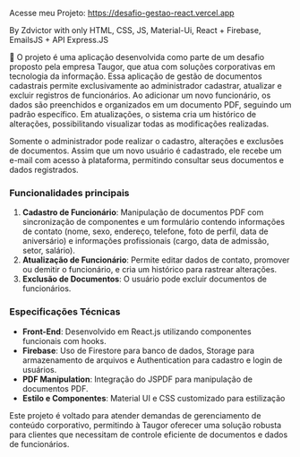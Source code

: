 Acesse meu Projeto: https://desafio-gestao-react.vercel.app

By Zdvictor with only HTML, CSS, JS, Material-Ui, React + Firebase, EmailsJS + API Express.JS

🚀 O projeto é uma aplicação desenvolvida como parte de um desafio proposto pela empresa Taugor, que atua com soluções corporativas em tecnologia da informação. Essa aplicação de gestão de documentos cadastrais permite exclusivamente ao administrador cadastrar, atualizar e excluir registros de funcionários. Ao adicionar um novo funcionário, os dados são preenchidos e organizados em um documento PDF, seguindo um padrão específico. Em atualizações, o sistema cria um histórico de alterações, possibilitando visualizar todas as modificações realizadas.

Somente o administrador pode realizar o cadastro, alterações e exclusões de documentos. Assim que um novo usuário é cadastrado, ele recebe um e-mail com acesso à plataforma, permitindo consultar seus documentos e dados registrados.

### Funcionalidades principais <br />
1. **Cadastro de Funcionário**: Manipulação de documentos PDF com sincronização de componentes e um formulário contendo informações de contato (nome, sexo, endereço, telefone, foto de perfil, data de aniversário) e informações profissionais (cargo, data de admissão, setor, salário).  <br />
2. **Atualização de Funcionário**: Permite editar dados de contato, promover ou demitir o funcionário, e cria um histórico para rastrear alterações. <br />
3. **Exclusão de Documentos**: O usuário pode excluir documentos de funcionários. <br />

### Especificações Técnicas <br />
- **Front-End**: Desenvolvido em React.js utilizando componentes funcionais com hooks. <br />
- **Firebase**: Uso de Firestore para banco de dados, Storage para armazenamento de arquivos e Authentication para cadastro e login de usuários. <br />
- **PDF Manipulation**: Integração do JSPDF para manipulação de documentos PDF. <br />
- **Estilo e Componentes**: Material UI e CSS customizado para estilização<br />


Este projeto é voltado para atender demandas de gerenciamento de conteúdo corporativo, permitindo à Taugor oferecer uma solução robusta para clientes que necessitam de controle eficiente de documentos e dados de funcionários. <br />
